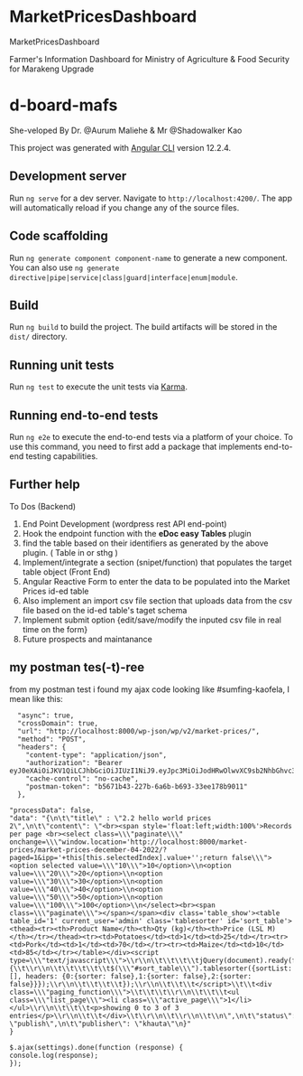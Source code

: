 # MarketPricesDashboard
MarketPricesDashboard

Farmer's Information Dashboard for Ministry of Agriculture &amp; Food Security for Marakeng Upgrade 
# d-board-mafs

She-veloped By Dr. @Aurum Maliehe & Mr @Shadowalker Kao

This project was generated with [Angular CLI](https://github.com/angular/angular-cli) version 12.2.4.

## Development server

Run `ng serve` for a dev server. Navigate to `http://localhost:4200/`. The app will automatically reload if you change any of the source files.

## Code scaffolding

Run `ng generate component component-name` to generate a new component. You can also use `ng generate directive|pipe|service|class|guard|interface|enum|module`.

## Build

Run `ng build` to build the project. The build artifacts will be stored in the `dist/` directory.

## Running unit tests

Run `ng test` to execute the unit tests via [Karma](https://karma-runner.github.io).

## Running end-to-end tests

Run `ng e2e` to execute the end-to-end tests via a platform of your choice. To use this command, you need to first add a package that implements end-to-end testing capabilities.

## Further help

To Dos (Backend)
1. End Point Development (wordpress rest API end-point)
2. Hook the endpoint function with the **eDoc easy Tables** plugin
3. find the table based on their identifiers as generated by the above plugin. ( Table in or sthg )
4. Implement/integrate a section (snipet/function) that populates the target table object
(Front End)
5. Angular Reactive Form to enter the data to be populated into the Market Prices id-ed table
6. Also implement an import csv file section that uploads data from the csv file based on the id-ed table's taget schema
7. Implement submit option {edit/save/modify the inputed csv file in real time on the form}
8. Future prospects and maintanance  

## my postman tes(-t)-ree

from my postman test i found my ajax code looking like #sumfing-kaofela, I mean like this:

```var settings = {
  "async": true,
  "crossDomain": true,
  "url": "http://localhost:8000/wp-json/wp/v2/market-prices/",
  "method": "POST",
  "headers": {
    "content-type": "application/json",
    "authorization": "Bearer eyJ0eXAiOiJKV1QiLCJhbGciOiJIUzI1NiJ9.eyJpc3MiOiJodHRwOlwvXC9sb2NhbGhvc3Q6ODAwMCIsImlhdCI6MTY1MDg5NDc1NiwibmJmIjoxNjUwODk0NzU2LCJleHAiOjE2NTE0OTk1NTYsImRhdGEiOnsidXNlciI6eyJpZCI6IjEifX19.ReRNaiHKkk9x5XvEtcJ2VQ75oykx2YN0crQ6WA7gzX4",
    "cache-control": "no-cache",
    "postman-token": "b5671b43-227b-6a6b-b693-33ee178b9011"
  },
  ```
  
  ```
  "processData": false,
  "data": "{\n\t\"title\" : \"2.2 hello world prices 2\",\n\t\"content\": \"<br><span style='float:left;width:100%'>Records per page <br><select class=\\\"paginate\\\" onchange=\\\"window.location='http://localhost:8000/market-prices/market-prices-december-04-2022/?paged=1&ipp='+this[this.selectedIndex].value+'';return false\\\"><option selected value=\\\"10\\\">10</option>\\n<option value=\\\"20\\\">20</option>\\n<option value=\\\"30\\\">30</option>\\n<option value=\\\"40\\\">40</option>\\n<option value=\\\"50\\\">50</option>\\n<option value=\\\"100\\\">100</option>\\n</select><br><span class=\\\"paginate\\\"></span></span><div class='table_show'><table table_id='1' current_user='admin' class='tablesorter' id='sort_table'><thead><tr><th>Product Name</th><th>Qty (kg)</th><th>Price (LSL M)</th></tr></thead><tr><td>Potatoes</td><td>1</td><td>25</td></tr><tr><td>Pork</td><td>1</td><td>70</td></tr><tr><td>Maize</td><td>10</td><td>85</td></tr></table></div><script type=\\\"text/javascript\\\">\\r\\n\\t\\t\\t\\tjQuery(document).ready(function($){\\t\\r\\n\\t\\t\\t\\t\\t$(\\\"#sort_table\\\").tablesorter({sortList: [], headers: {0:{sorter: false},1:{sorter: false},2:{sorter: false}}});\\r\\n\\t\\t\\t\\t});\\r\\n\\t\\t\\t</script>\\t\\t<div class=\\\"paging_function\\\">\\t\\t\\t\\r\\n\\t\\t\\t<ul class=\\\"list_page\\\"><li class=\\\"active_page\\\">1</li> </ul>\\r\\n\\t\\t\\t<p>showing 0 to 3 of 3 entries</p>\\r\\n\\t\\t</div>\\t\\r\\n\\t\\r\\n\\t\\n\",\n\t\"status\": \"publish\",\n\t\"publisher\": \"khauta\"\n}"
}

$.ajax(settings).done(function (response) {
  console.log(response);
});
```

